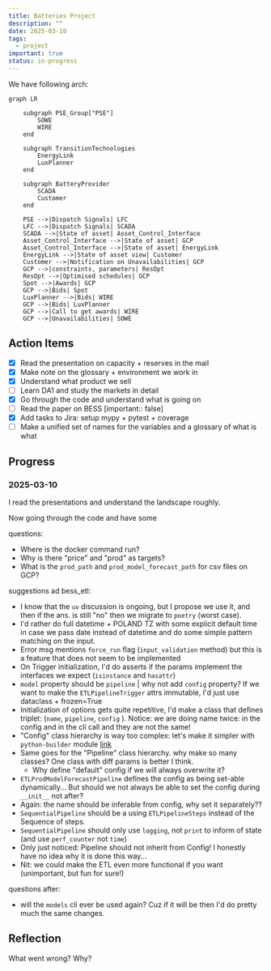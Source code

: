 ```yaml
---
title: Batteries Project
description: ""
date: 2025-03-10
tags:
  - project
important: true
status: in-progress
---
```


We have following arch: 

```mermaid
graph LR

    subgraph PSE_Group["PSE"]
        SOWE
        WIRE
    end

    subgraph TransitionTechnologies
        EnergyLink
        LuxPlanner
    end

    subgraph BatteryProvider
        SCADA
        Customer
    end
  
    PSE -->|Dispatch Signals| LFC
    LFC -->|Dispatch Signals| SCADA
    SCADA -->|State of asset| Asset_Control_Interface
    Asset_Control_Interface -->|State of asset| GCP
    Asset_Control_Interface -->|State of asset| EnergyLink
    EnergyLink -->|State of asset view| Customer
    Customer -->|Notification on Unavailabilities| GCP
    GCP -->|constraints, parameters| ResOpt
    ResOpt -->|Optimised schedules| GCP
    Spot -->|Awards| GCP
    GCP -->|Bids| Spot
    LuxPlanner -->|Bids| WIRE
    GCP -->|Bids| LuxPlanner
    GCP -->|Call to get awards| WIRE
    GCP -->|Unavailabilities| SOWE
```

## Action Items

- [x] Read the presentation on capacity + reserves in the mail
- [x] Make note on the glossary + environment we work in
- [x] Understand what product we sell
- [ ] Learn DA1 and study the markets in detail
- [x] Go through the code and understand what is going on
- [ ] Read the paper on BESS [important:: false]
- [x] Add tasks to Jira: setup mypy + pytest + coverage
- [ ] Make a unified set of names for the variables and a glossary of what is what

## Progress

### 2025-03-10

I read the presentations and understand the landscape roughly.

Now going through the code and have some

questions:

- Where is the docker command run?
- Why is there "price" and "prod" as targets?
- What is the `prod_path` and `prod_model_forecast_path` for csv files on GCP?

suggestions ad bess_etl:

- I know that the `uv` discussion is ongoing, but I propose we use it, and then if the ans. is still "no" then we migrate to `poetry` (worst case).
- I'd rather do full datetime + POLAND TZ with some explicit default time in case we pass date instead of datetime and do some simple pattern matching on the input.
- Error msg mentions `force_run` flag (`input_validation` method) but this is a feature that does not seem to be implemented
- On Trigger initialization, I'd do asserts if the params implement the interfaces we expect (`isinstance` and `hasattr`)
- `model` property should be `pipeline` | why not add `config` property? If we want to make the `ETLPipelineTrigger` attrs immutable, I'd just use dataclass + frozen=True
- Initialization of options gets quite repetitive, I'd make a class that defines triplet: (`name`, `pipeline`, `config` ). 
    Notice: we are doing name twice: in the config and in the cli call and they are not the same!
- "Config" class hierarchy is way too complex: let's make it simpler with `python-builder` module [link](https://pypi.org/project/python-builder/)
- Same goes for the "Pipeline" class hierarchy. why make so many classes? One class with diff params is better I think. 
    - Why define "default" config if we will always overwrite it?
- `ETLProdModelForecastPipeline` defines the config as being set-able dynamically... But should we not always be able to set the config during `__init__` not after?
- Again: the name should be inferable from config, why set it separately??
- `SequentialPipeline` should be a using `ETLPipelineSteps` instead of the Sequence of steps.
- `SequentialPipeline` should only use `logging`, not `print` to inform of state (and use `perf_counter` not `time`)
- Only just noticed: Pipeline should not inherit from Config! I honestly have no idea why it is done this way...
- Nit: we could make the ETL even more functional if you want (unimportant, but fun for sure!)

questions after:

- will the `models` cli ever be used again? Cuz if it will be then I'd do pretty much the same changes.

## Reflection

What went wrong? Why?
